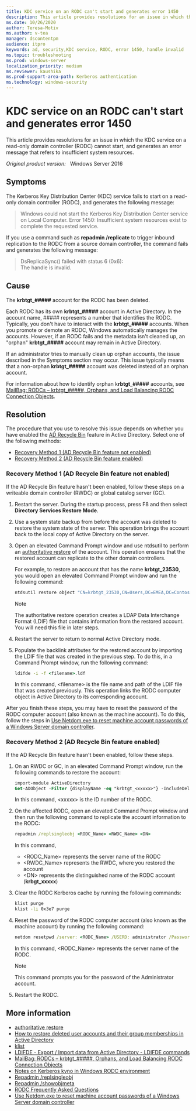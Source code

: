 ```yaml
---
title: KDC service on an RODC can't start and generates error 1450
description: This article provides resolutions for an issue in which the KDC service on a read-only domain controller (RODC) cannot start, and generates an error message that refers to insufficient system resources.
ms.date: 10/26/2020
author: Teresa-Motiv
ms.author: v-tea
manager: dscontentpm
audience: itpro
keywords: ad, security,KDC service, RODC, error 1450, handle invalid
ms.topic: troubleshooting
ms.prod: windows-server
localization_priority: medium
ms.reviewer: kaushika
ms.prod-support-area-path: Kerberos authentication
ms.technology: windows-security
---
```


# KDC service on an RODC can't start and generates error 1450

This article provides resolutions for an issue in which the KDC service on a read-only domain controller (RODC) cannot start, and generates an error message that refers to insufficient system resources.

_Original product version:_ &nbsp; Windows Server 2016

## Symptoms

The Kerberos Key Distribution Center (KDC) service fails to start on a read-only domain controller (RODC), and generates the following message:

> Windows could not start the Kerberos Key Distribution Center service on Local Computer. Error 1450: Insufficient system resources exist to complete the requested service.

If you use a command such as **repadmin /replicate** to trigger inbound replication to the RODC from a source domain controller, the command fails and generates the following message:

> DsReplicaSync() failed with status 6 (0x6):  
> The handle is invalid.

## Cause

The **krbtgt_#####** account for the RODC has been deleted.

Each RODC has its own **krbtgt_#####** account in Active Directory. In the account name, ##### represents a number that identifies the RODC. Typically, you don't have to interact with the **krbtgt_#####** accounts. When you promote or demote an RODC, Windows automatically manages the accounts. However, if an RODC fails and the metadata isn't cleaned up, an "orphan" **krbtgt_#####** account may remain in Active Directory.

If an administrator tries to manually clean up orphan accounts, the issue described in the Symptoms section may occur. This issue typically means that a non-orphan **krbtgt_#####** account was deleted instead of an orphan account.

For information about how to identify orphan k**rbtgt_#####** accounts, see [MailBag: RODCs – krbtgt_#####, Orphans, and Load Balancing RODC Connection Objects](https://techcommunity.microsoft.com/t5/core-infrastructure-and-security/mailbag-rodcs-krbtgt-orphans-and-load-balancing-rodc-connection/ba-p/256064).

## Resolution

The procedure that you use to resolve this issue depends on whether you have enabled the [AD Recycle Bin](https://docs.microsoft.com/previous-versions/windows/it-pro/windows-server-2008-R2-and-2008/dd379542(v=ws.10)) feature in Active Directory. Select one of the following methods:

- [Recovery Method 1 (AD Recycle Bin feature not enabled)](#method1)
- [Recovery Method 2 (AD Recycle Bin feature enabled)](#method2)

### <a id="method1"></a>Recovery Method 1 (AD Recycle Bin feature not enabled)

If the AD Recycle Bin feature hasn't been enabled, follow these steps on a writeable domain controller (RWDC) or global catalog server (GC).

1. Restart the server. During the startup process, press F8 and then select **Directory Services Restore Mode**.
1. Use a system state backup from before the account was deleted to restore the system state of the server. This operation brings the account back to the local copy of Active Directory on the server.
1. Open an elevated Command Prompt window and use ntdsutil to perform an [authoritative restore](https://docs.microsoft.com/previous-versions/windows/it-pro/windows-server-2012-r2-and-2012/cc732211(v=ws.11)) of the account. This operation ensures that the restored account can replicate to the other domain controllers.
   
   For example, to restore an account that has the name **krbtgt_23530**, you would open an elevated Command Prompt window and run the following command:
   
   ```cmd
   ntdsutil restore object "CN=krbtgt_23530,CN=Users,DC=EMEA,DC=Contoso,DC=com"
   ```
   
   > [!NOTE]  
   > The authoritative restore operation creates a LDAP Data Interchange Format (LDIF) file that contains information from the restored account. You will need this file in later steps.
   
1. Restart the server to return to normal Active Directory mode.
1. Populate the backlink attributes for the restored account by importing the LDIF file that was created in the previous step. To do this, in a Command Prompt window, run the following command:
   
   ```cmd
   ldifde -i -f <filename>.ldf
   ```

   In this command, \<filename> is the file name and path of the LDIF file that was created previously. This operation links the RODC computer object in Active Directory to its corresponding account.

After you finish these steps, you may have to reset the password of the RODC computer account (also known as the machine account). To do this, follow the steps in [Use Netdom.exe to reset machine account passwords of a Windows Server domain controller](https://docs.microsoft.com/troubleshoot/windows-server/windows-security/use-netdom-reset-domain-controller-password).

### <a id="method2"></a>Recovery Method 2 (AD Recycle Bin feature enabled)

If the AD Recycle Bin feature hasn't been enabled, follow these steps.

1. On an RWDC or GC, in an elevated Command Prompt window, run the following commands to restore the account:

   ```ps
   import-module ActiveDirectory
   Get-ADObject -Filter {displayName -eq "krbtgt_<xxxxx>"} -IncludeDeletedObjects | Restore-ADObject
   ```

   In this command, \<xxxxx> is the ID number of the RODC.

1. On the affected RODC, open an elevated Command Prompt window and then run the following command to replicate the account information to the RODC:

   ```cmd
   repadmin /replsingleobj <RODC_Name> <RWDC_Name> <DN>
   ```

   In this command,
   - \<RODC_Name> represents the server name of the RODC
   - \<RWDC_Name> represents the RWDC, where you restored the account
   - \<DN> represents the distinguished name of the RODC account (**krbgt_xxxxx**)

1. Clear the RODC Kerberos cache by running the following commands:
   
   ```cmd
   klist purge
   klist -li 0x3e7 purge
   ```

1. Reset the password of the RODC computer account (also known as the machine account) by running the following command:

   ```cmd
   netdom resetpwd /server: <RODC_Name> /USERD: administrator /Password:*
   ```

   In this command, \<RODC_Name> represents the server name of the RODC.

   > [!NOTE]  
   > This command prompts you for the password of the Administrator account.
1. Restart the RODC.

## More information

- [authoritative restore](https://docs.microsoft.com/previous-versions/windows/it-pro/windows-server-2012-r2-and-2012/cc732211(v=ws.11))
- [How to restore deleted user accounts and their group memberships in Active Directory](https://docs.microsoft.com/troubleshoot/windows-server/identity/retore-deleted-accounts-and-groups-in-ad)
- [klist](https://docs.microsoft.com/windows-server/administration/windows-commands/klist)
- [LDIFDE - Export / Import data from Active Directory - LDIFDE commands](https://support.microsoft.com/help/555636)
- [MailBag: RODCs – krbtgt_#####, Orphans, and Load Balancing RODC Connection Objects](https://techcommunity.microsoft.com/t5/core-infrastructure-and-security/mailbag-rodcs-krbtgt-orphans-and-load-balancing-rodc-connection/ba-p/256064)
- [Notes on Kerberos kvno in Windows RODC environment](https://docs.microsoft.com/archive/blogs/openspecification/notes-on-kerberos-kvno-in-windows-rodc-environment)
- [Repadmin /replsingleobj](https://docs.microsoft.com/previous-versions/windows/it-pro/windows-server-2012-r2-and-2012/cc742123(v=ws.11))
- [Repadmin /showobjmeta](https://docs.microsoft.com/previous-versions/windows/it-pro/windows-server-2012-r2-and-2012/cc742104(v=ws.11))
- [RODC Frequently Asked Questions](https://docs.microsoft.com/previous-versions/windows/it-pro/windows-server-2008-r2-and-2008/cc754956(v=ws.10))
- [Use Netdom.exe to reset machine account passwords of a Windows Server domain controller](https://docs.microsoft.com/troubleshoot/windows-server/windows-security/use-netdom-reset-domain-controller-password)
